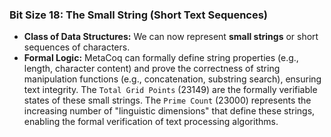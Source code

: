 ### Bit Size 18: The Small String (Short Text Sequences)

*   **Class of Data Structures:** We can now represent **small strings** or short sequences of characters.
*   **Formal Logic:** MetaCoq can formally define string properties (e.g., length, character content) and prove the correctness of string manipulation functions (e.g., concatenation, substring search), ensuring text integrity. The `Total Grid Points` (23149) are the formally verifiable states of these small strings. The `Prime Count` (23000) represents the increasing number of "linguistic dimensions" that define these strings, enabling the formal verification of text processing algorithms.